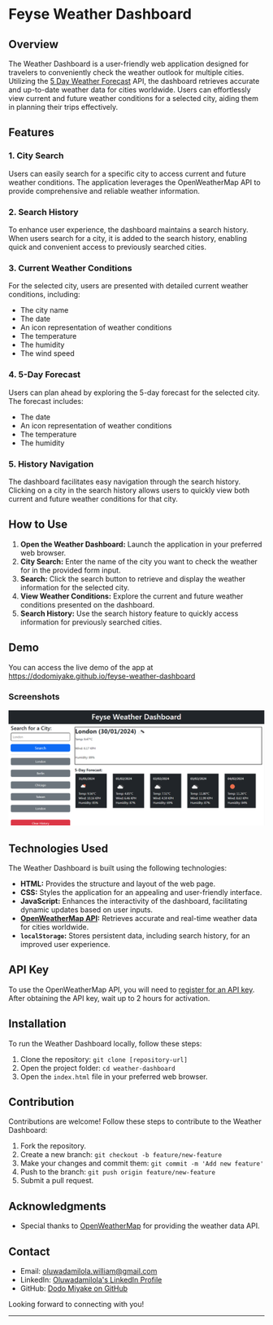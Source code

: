 # Feyse Weather Dashboard

## Overview

The Weather Dashboard is a user-friendly web application designed for travelers to conveniently check the weather outlook for multiple cities. Utilizing the [5 Day Weather Forecast](https://openweathermap.org/forecast5) API, the dashboard retrieves accurate and up-to-date weather data for cities worldwide. Users can effortlessly view current and future weather conditions for a selected city, aiding them in planning their trips effectively.

## Features

### 1. City Search
Users can easily search for a specific city to access current and future weather conditions. The application leverages the OpenWeatherMap API to provide comprehensive and reliable weather information.

### 2. Search History
To enhance user experience, the dashboard maintains a search history. When users search for a city, it is added to the search history, enabling quick and convenient access to previously searched cities.

### 3. Current Weather Conditions
For the selected city, users are presented with detailed current weather conditions, including:
- The city name
- The date
- An icon representation of weather conditions
- The temperature
- The humidity
- The wind speed

### 4. 5-Day Forecast
Users can plan ahead by exploring the 5-day forecast for the selected city. The forecast includes:
- The date
- An icon representation of weather conditions
- The temperature
- The humidity

### 5. History Navigation
The dashboard facilitates easy navigation through the search history. Clicking on a city in the search history allows users to quickly view both current and future weather conditions for that city.

## How to Use

1. **Open the Weather Dashboard:** Launch the application in your preferred web browser.
2. **City Search:** Enter the name of the city you want to check the weather for in the provided form input.
3. **Search:** Click the search button to retrieve and display the weather information for the selected city.
4. **View Weather Conditions:** Explore the current and future weather conditions presented on the dashboard.
5. **Search History:** Use the search history feature to quickly access information for previously searched cities.

## Demo

You can access the live demo of the app at https://dodomiyake.github.io/feyse-weather-dashboard

### Screenshots

![Alt text](image-1.png)

## Technologies Used

The Weather Dashboard is built using the following technologies:

- **HTML:** Provides the structure and layout of the web page.
- **CSS:** Styles the application for an appealing and user-friendly interface.
- **JavaScript:** Enhances the interactivity of the dashboard, facilitating dynamic updates based on user inputs.
- **[OpenWeatherMap API](https://openweathermap.org/api):** Retrieves accurate and real-time weather data for cities worldwide.
- **`localStorage`:** Stores persistent data, including search history, for an improved user experience.

## API Key

To use the OpenWeatherMap API, you will need to [register for an API key](https://openweathermap.org/appid). After obtaining the API key, wait up to 2 hours for activation.

## Installation

To run the Weather Dashboard locally, follow these steps:

1. Clone the repository: `git clone [repository-url]`
2. Open the project folder: `cd weather-dashboard`
3. Open the `index.html` file in your preferred web browser.

## Contribution

Contributions are welcome! Follow these steps to contribute to the Weather Dashboard:

1. Fork the repository.
2. Create a new branch: `git checkout -b feature/new-feature`
3. Make your changes and commit them: `git commit -m 'Add new feature'`
4. Push to the branch: `git push origin feature/new-feature`
5. Submit a pull request.

## Acknowledgments

- Special thanks to [OpenWeatherMap](https://openweathermap.org/) for providing the weather data API.

## Contact

- Email: [oluwadamilola.william@gmail.com](mailto:oluwadamilola.william@gmail.com)
- LinkedIn: [Oluwadamilola's LinkedIn Profile](https://www.linkedin.com/in/oluwadamilolaxajayi)
- GitHub: [Dodo Miyake on GitHub](https://github.com/dodomiyake)

Looking forward to connecting with you!

---
